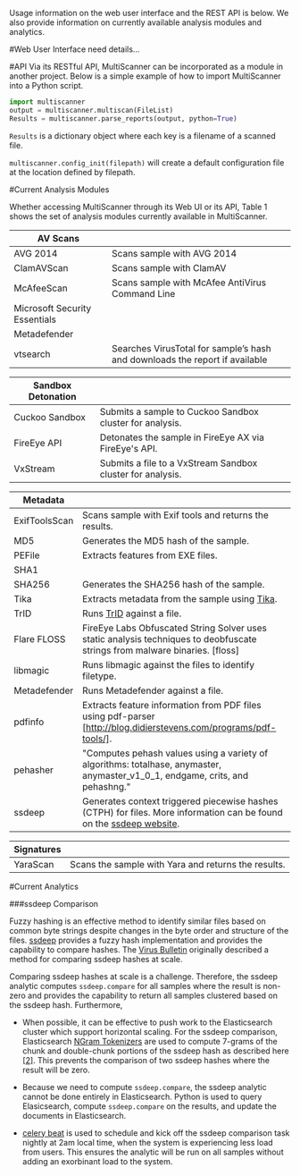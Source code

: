 Usage information on the web user interface and the REST API is below. We also provide information on currently available analysis modules and analytics.

#Web User Interface
need details...

#API
Via its RESTful API, MultiScanner can be incorporated as a module in another project. Below is a simple example of how to import MultiScanner into a Python script.

``` python
import multiscanner
output = multiscanner.multiscan(FileList)
Results = multiscanner.parse_reports(output, python=True)
```

```Results``` is a dictionary object where each key is a filename of a scanned file.

```multiscanner.config_init(filepath)``` will create a default configuration file at
the location defined by filepath.

#Current Analysis Modules

Whether accessing MultiScanner through its Web UI or its API, Table 1 shows the set of analysis modules currently available in MultiScanner.

| AV Scans |   |
| -------- | - |
| AVG 2014 | Scans sample with AVG 2014|
| ClamAVScan | Scans sample with ClamAV|
| McAfeeScan |	Scans sample with McAfee AntiVirus Command Line|
| Microsoft Security Essentials	| |
| Metadefender | |
| vtsearch | Searches VirusTotal for sample’s hash and downloads the report if available|

| Sandbox Detonation |   |
| ------------------ | - |
| Cuckoo Sandbox | Submits a sample to Cuckoo Sandbox cluster for analysis.|
| FireEye API | Detonates the sample in FireEye AX via FireEye's API.|
| VxStream | Submits a file to a VxStream Sandbox cluster for analysis.|

| Metadata |   |
| -------- | - |
|ExifToolsScan | Scans sample with Exif tools and returns the results.|
|MD5 | Generates the MD5 hash of the sample.|
|PEFile | Extracts features from EXE files.|
|SHA1 | |
|SHA256 | Generates the SHA256 hash of the sample.|
|Tika | Extracts metadata from the sample using [Tika](https://tika.apache.org/).|
|TrID | Runs [TrID](http://mark0.net/soft-trid-e.html) against a file.|
|Flare FLOSS | FireEye Labs Obfuscated String Solver uses static analysis techniques to deobfuscate strings from malware binaries. [floss]|
|libmagic | Runs libmagic against the files to identify filetype.|
|Metadefender | Runs Metadefender against a file.|
|pdfinfo | Extracts feature information from PDF files using pdf-parser [http://blog.didierstevens.com/programs/pdf-tools/].|
|pehasher | "Computes pehash values using a variety of algorithms: totalhase, anymaster, anymaster_v1_0_1, endgame, crits, and pehashng."|
|ssdeep | Generates context triggered piecewise hashes (CTPH) for files. More information can be found on the [ssdeep website](http://ssdeep.sourceforge.net/).|

| Signatures |   |
| ---------- | - |
| YaraScan | Scans the sample with Yara and returns the results.|

#Current Analytics

###ssdeep Comparison

Fuzzy hashing is an effective method to identify similar files based on common byte strings despite changes in the byte order and structure of the files. [ssdeep](https://ssdeep-project.github.io/ssdeep/index.html) provides a fuzzy hash implementation and provides the capability to compare hashes. The [Virus Bulletin](https://www.virusbulletin.com/virusbulletin/2015/11/optimizing-ssdeep-use-scale/) originally described a method for comparing ssdeep hashes at scale. 

Comparing ssdeep hashes at scale is a challenge. Therefore, the ssdeep analytic computes ```ssdeep.compare``` for all samples where the result is non-zero and provides the capability to return all samples clustered based on the ssdeep hash. Furthermore,

- When possible, it can be effective to push work to the Elasticsearch cluster which support horizontal scaling. For the ssdeep comparison, Elasticsearch [NGram  Tokenizers](https://www.elastic.co/guide/en/elasticsearch/reference/current/analysis-ngram-tokenizer.html)
are used to compute 7-grams of the chunk and double-chunk portions of the ssdeep hash as described here [[2]](http://www.intezer.com/intezer-community-tip-ssdeep-comparisons-with-elasticsearch/). This prevents the comparison of two ssdeep hashes where the result will be zero.

- Because we need to compute ```ssdeep.compare```, the ssdeep analytic cannot be done entirely in Elasticsearch. Python is used to query Elasicsearch, compute ```ssdeep.compare``` on the results, and update the documents in Elasticsearch.

- [celery beat](http://docs.celeryproject.org/en/latest/userguide/periodic-tasks.html) is used to schedule and kick off the ssdeep comparison task nightly at 2am local time, when the system is experiencing less load from users. This ensures the analytic will be run on all samples without adding an exorbinant load to the system.